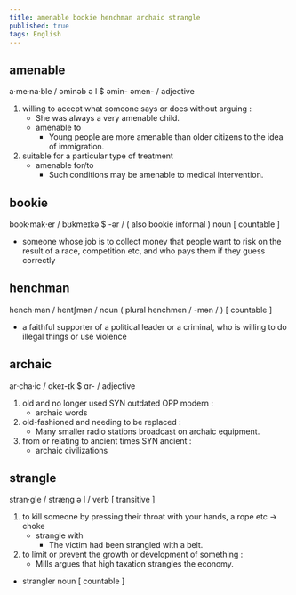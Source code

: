 ```yaml
---
title: amenable bookie henchman archaic strangle
published: true
tags: English
---
```


## amenable

a‧me‧na‧ble / əminəb ə l $ əmin- əmen- / adjective

1. willing to accept what someone says or does without arguing :
   - She was always a very amenable child.
   - amenable to
     - Young people are more amenable than older citizens to the idea of immigration.
2. suitable for a particular type of treatment
   - amenable for/to
     - Such conditions may be amenable to medical intervention.

## bookie

book‧mak‧er / bʊkmeɪkə $ -ər / ( also bookie informal ) noun [ countable ]

- someone whose job is to collect money that people want to risk on the result of a race, competition etc, and who pays them if they guess correctly

## henchman

hench‧man / hentʃmən / noun ( plural henchmen / -mən / ) [ countable ]

- a faithful supporter of a political leader or a criminal, who is willing to do illegal things or use violence

## archaic

ar‧cha‧ic / ɑkeɪ-ɪk $ ɑr- / adjective

1. old and no longer used SYN outdated OPP modern :
   - archaic words
2. old-fashioned and needing to be replaced :
   - Many smaller radio stations broadcast on archaic equipment.
3. from or relating to ancient times SYN ancient :
   - archaic civilizations

## strangle

stran‧gle / stræŋɡ ə l / verb [ transitive ]

1. to kill someone by pressing their throat with your hands, a rope etc → choke
   - strangle with
     - The victim had been strangled with a belt.
2. to limit or prevent the growth or development of something :
   - Mills argues that high taxation strangles the economy.

- strangler noun [ countable ]
